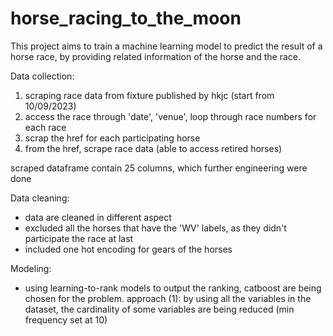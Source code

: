 # horse_racing_to_the_moon


This project aims to train a machine learning model to predict the result of a horse race, by providing related information of the horse and the race.

Data collection:
1) scraping race data from fixture published by hkjc (start from 10/09/2023)
2) access the race through 'date', 'venue', loop through race numbers for each race 
3) scrap the href for each participating horse 
4) from the href, scrape race data (able to access retired horses)

scraped dataframe contain 25 columns, which further engineering were done

Data cleaning:
- data are cleaned in different aspect
- excluded all the horses that have the 'WV' labels, as they didn't participate the race at last
- included one hot encoding for gears of the horses


Modeling:
- using learning-to-rank models to output the ranking, catboost are being chosen for the problem.
    approach (1): by using all the variables in the dataset, the cardinality of some variables are being reduced (min frequency set at 10)
    